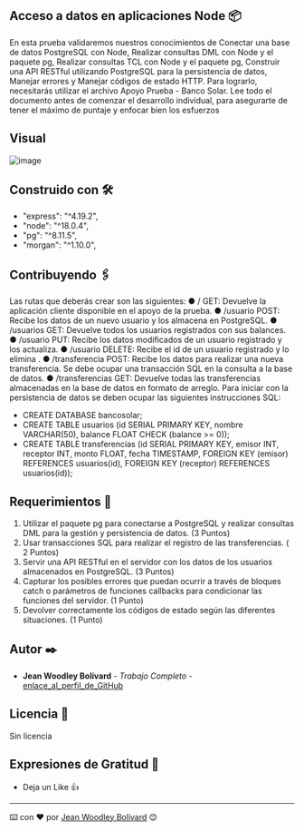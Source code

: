 
## Acceso a datos en aplicaciones Node 📦

En  esta  prueba  validaremos nuestros  conocimientos  de  Conectar  una  base  de  datos PostgreSQL con Node, Realizar consultas DML con Node y el paquete pg, Realizar consultas TCL con Node y el paquete pg, Construir una API RESTful  utilizando PostgreSQL para la persistencia de datos, Manejar errores y Manejar códigos de estado HTTP.
Para lograrlo, necesitarás utilizar el archivo Apoyo Prueba - Banco Solar.
Lee todo el documento antes de comenzar el desarrollo individual, para asegurarte de tener el máximo de puntaje y enfocar bien los esfuerzos

## Visual
![image](https://github.com/jwoodleybolivard/Prueba---Banco-Solar/assets/125617339/78406972-397c-41c5-9b10-5a921416eff6)

## Construido con 🛠️

* "express": "^4.19.2",
* "node": "^18.0.4",
* "pg": "^8.11.5",
* "morgan": "^1.10.0",

## Contribuyendo 🖇️

Las rutas que deberás crear son las siguientes:
●    / GET: Devuelve la aplicación cliente disponible en el apoyo de la prueba.
●    /usuario POST: Recibe los datos de un nuevo usuario y los almacena en PostgreSQL.
●    /usuarios GET: Devuelve todos los usuarios registrados con sus balances.
●    /usuario PUT: Recibe los datos modificados de un usuario registrado y los actualiza.
●    /usuario DELETE: Recibe el id de un usuario registrado y lo elimina .
●    /transferencia POST: Recibe los datos para realizar una nueva transferencia. Se debe ocupar una transacción SQL en la consulta a la base de datos.
●    /transferencias GET: Devuelve todas las transferencias almacenadas en la base de datos en formato de arreglo.
Para iniciar con la persistencia de datos se deben ocupar las siguientes instrucciones SQL:
* CREATE  DATABASE  bancosolar;
* CREATE  TABLE  usuarios (id  SERIAL PRIMARY KEY, nombre VARCHAR(50), balance FLOAT CHECK (balance >= 0));
* CREATE  TABLE  transferencias (id  SERIAL PRIMARY KEY, emisor INT, receptor INT, monto FLOAT, fecha TIMESTAMP, FOREIGN KEY  (emisor) REFERENCES usuarios(id), FOREIGN KEY  (receptor) REFERENCES  usuarios(id));

## Requerimientos 📌

1.   Utilizar el paquete pg para conectarse a PostgreSQL y realizar consultas DML para la gestión y persistencia de datos. (3 Puntos)
2.   Usar transacciones SQL para realizar el registro de las transferencias. ( 2 Puntos)
3.   Servir una API RESTful en el servidor con los datos de los usuarios almacenados en PostgreSQL. (3 Puntos)
4. Capturar  los  posibles  errores  que  puedan  ocurrir  a  través  de  bloques  catch  o parámetros de funciones callbacks para condicionar las funciones del servidor.        (1 Punto)
5.   Devolver correctamente los códigos de estado según las diferentes situaciones.      (1 Punto)

## Autor ✒️

* **Jean Woodley Bolivard** - *Trabajo Completo* - [enlace_al_perfil_de_GitHub](https://github.com/jwoodleybolivard)

## Licencia 📄

Sin licencia

## Expresiones de Gratitud 🎁

* Deja un Like 👍

---
⌨️ con ❤️ por [Jean Woodley Bolivard](https://github.com/jwoodleybolivard) 😊
